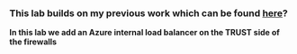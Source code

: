 
### This lab builds on my previous work which can be found <a href="https://github.com/ManCalAzure/AzureLabs/blob/master/JunOS-To-Azure-VNG-IPSec+BGP/README.md">here</a>?<br /></p>

**In this lab we add an Azure internal load balancer on the TRUST side of the firewalls**




